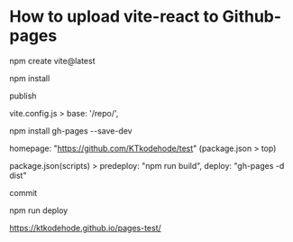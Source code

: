 # How to upload vite-react to Github-pages

npm create vite@latest

npm install

publish 

vite.config.js > base: '/repo/',

npm install gh-pages --save-dev

homepage: "https://github.com/KTkodehode/test" (package.json > top)

package.json(scripts) > predeploy: "npm run build", deploy: "gh-pages -d dist"

commit

npm run deploy


https://ktkodehode.github.io/pages-test/

